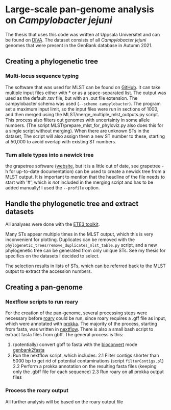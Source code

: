 # Large-scale pan-genome analysis on _Campylobacter jejuni_

The thesis that uses this code was written at Uppsala Universitet and can be found on [DiVA](http://uu.diva-portal.org/smash/record.jsf?dswid=-6916&pid=diva2%3A1671237&c=1&searchType=SIMPLE&language=en&query=large-scale+pan-genome+analysis+of+campylobacter+jejuni&af=%5B%5D&aq=%5B%5B%5D%5D&aq2=%5B%5B%5D%5D&aqe=%5B%5D&noOfRows=50&sortOrder=author_sort_asc&sortOrder2=title_sort_asc&onlyFullText=false&sf=undergraduate).
The dataset consists of all _Campylobacter jejuni_ genomes that were present in the GenBank database in Autumn 2021.


## Creating a phylogenetic tree

### Multi-locus sequence typing
The software that was used for MLST can be found on [GitHub](https://github.com/tseemann/mlst). It can take multiple input files either with * or as a space-separated list. The output was used as the default .tsv file, but with an .out file extension. The campylobacter schema was used (`--scheme campylobacter`). The program set a maximum input limit, so the input files were run in sections of 1000, and then merged using the MLST/merge_multiple_mlst_outputs.py script. This process also filters out genomes with uncertainty in some allele numbers. (The script MLST/prepare_mlst_for_phyloviz.py also does this for a single script without merging).
When there are unknown STs in the dataset, The script will also assign them a new ST number to these, starting at 50,000 to avoid overlap with existing ST numbers.

### Turn allele types into a newick tree 
the grapetree software ([website](https://achtman-lab.github.io/GrapeTree/), but it is a little out of date, see grapetree -h for up-to-date documentation) can be used to create a newick tree from a MLST output. It is important to mention that the headline of the file needs to start with '#', which is _not_ included in the merging script and has to be added manually! I used the `--profile` option.


## Handle the phylogenetic tree and extract datasets

All analyses were done with the [ETE3 toolkit](http://etetoolkit.org/). 

Many STs appear multiple times in the MLST output, which this is very inconvenient for plotting. Duplicates can be removed with the `phylogenetic_trees/remove_duplicates_mlst_table.py` script, and a new phylogenetic tree can be generated from only unique STs.
See my thesis for specifics on the datasets I decided to select. 

The selection results in lists of STs, which can be referred back to the MLST output to extract the accession numbers.


## Creating a pan-genome

### Nextflow scripts to run roary

For the creation of the pan-genome, several processing steps were necessary before [roary](https://sanger-pathogens.github.io/Roary/) could be run, since roary requires a .gff file as input, which were annotated with [prokka](https://github.com/tseemann/prokka). The majority of the process, starting from fasta, was written in [nextflow](https://www.nextflow.io/). There is also a small bash script to extract fasta files from gbff. The general process is this:
1. (potentially) convert gbff to fasta with the [bioconvert](https://bioconvert.readthedocs.io/en/master/installation.html) mode [genbank2fasta](https://bioconvert.readthedocs.io/en/master/ref_converters.html#bioconvert.genbank2fasta.GENBANK2FASTA)
2. Run the nextflow script, which includes:
2.1 Filter contigs shorter than 5000 bp to get rid of potential contaminations (script `filterContigs.pl`)
2.2 Perform a prokka annotation on the resulting fasta files (keeping only the .gbff file for each sequence)
2.3 Run roary on all prokka output files

### Process the roary output

All further analysis will be based on the roary output file



